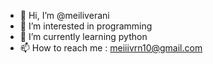 - 👋 Hi, I’m @meiliverani
- 👀 I’m interested in programming
- 🌱 I’m currently learning python
- 📫 How to reach me : meiiivrn10@gmail.com

<!---
meiliverani/meiliverani is a ✨ special ✨ repository because its `README.md` (this file) appears on your GitHub profile.
You can click the Preview link to take a look at your changes.
--->
